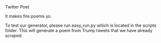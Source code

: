 Twitter Poet

It makes fire poems yo.

To test our generator, please run easy_run.py which is located in the scripts folder. This will generate a poem from Trump tweets that we have already scraped.

